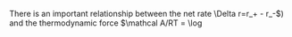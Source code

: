 There is an important relationship between the net rate \\Delta r=r_+ - r_-$\)  and the thermodynamic force $\mathcal A/RT = \log 